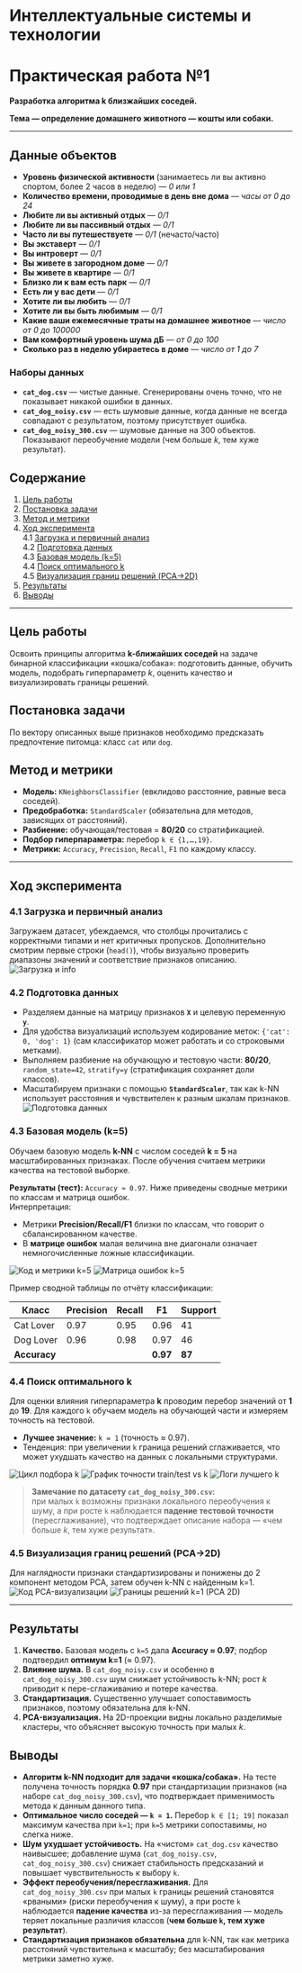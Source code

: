 # Интеллектуальные системы и технологии

# Практическая работа №1

**Разработка алгоритма k близжайших соседей.**

**Тема — определение домашнего животного — кошты или собаки.**

---

## Данные объектов

- **Уровень физической активности** (занимаетесь ли вы активно спортом, более 2 часов в неделю) — *0 или 1*  
- **Количество времени, проводимые в день вне дома** — *часы от 0 до 24*  
- **Любите ли вы активный отдых** — *0/1*  
- **Любите ли вы пассивный отдых** — *0/1*  
- **Часто ли вы путешествуете** — *0/1* (нечасто/часто)  
- **Вы экставерт** — *0/1*  
- **Вы интроверт** — *0/1*  
- **Вы живете в загородном доме** — *0/1*  
- **Вы живете в квартире** — *0/1*  
- **Близко ли к вам есть парк** — *0/1*  
- **Есть ли у вас дети** — *0/1*  
- **Хотите ли вы любить** — *0/1*  
- **Хотите ли вы быть любимым** — *0/1*  
- **Какие ваши ежемесячные траты на домашнее животное** — *число от 0 до 100000*  
- **Вам комфортный уровень шума дБ** — *от 0 до 100*  
- **Сколько раз в неделю убираетесь в доме** — *число от 1 до 7*

### Наборы данных

- **`cat_dog.csv`** — чистые данные. Сгенерированы очень точно, что не показывает никакой ошибки в данных.  
- **`cat_dog_noisy.csv`** — есть шумовые данные, когда данные не всегда совпадают с результатом, поэтому присутствует ошибка.  
- **`cat_dog_noisy_300.csv`** — шумовые данные на 300 объектов. Показывают переобучение модели (чем больше *k*, тем хуже результат).


## Содержание
1. [Цель работы](#цель-работы)  
2. [Постановка задачи](#постановка-задачи)  
3. [Метод и метрики](#метод-и-метрики)  
4. [Ход эксперимента](#ход-эксперимента)  
     4.1 [Загрузка и первичный анализ](#41-загрузка-и-первичный-анализ)  
     4.2 [Подготовка данных](#42-подготовка-данных)  
     4.3 [Базовая модель (k=5)](#43-базовая-модель-k5)  
     4.4 [Поиск оптимального k](#44-поиск-оптимального-k)  
     4.5 [Визуализация границ решений (PCA→2D)](#45-визуализация-границ-решений-pca2d)  
5. [Результаты](#результаты)  
6. [Выводы](#выводы)

---

## Цель работы
Освоить принципы алгоритма **k-ближайших соседей** на задаче бинарной классификации «кошка/собака»: подготовить данные, обучить модель, подобрать гиперпараметр *k*, оценить качество и визуализировать границы решений.

## Постановка задачи
По вектору описанных выше признаков необходимо предсказать предпочтение питомца: класс `cat` или `dog`.

## Метод и метрики
- **Модель:** `KNeighborsClassifier` (евклидово расстояние, равные веса соседей).  
- **Предобработка:** `StandardScaler` (обязательна для методов, зависящих от расстояний).  
- **Разбиение:** обучающая/тестовая = **80/20** со стратификацией.  
- **Подбор гиперпараметра:** перебор `k ∈ {1,…,19}`.  
- **Метрики:** `Accuracy`, `Precision`, `Recall`, `F1` по каждому классу.
---

## Ход эксперимента

### 4.1 Загрузка и первичный анализ
Загружаем датасет, убеждаемся, что столбцы прочитались с корректными типами и нет критичных пропусков. Дополнительно смотрим первые строки (`head()`), чтобы визуально проверить диапазоны значений и соответствие признаков описанию.
![Загрузка и info](images/step-1-head-info.png)

### 4.2 Подготовка данных
- Разделяем данные на матрицу признаков **`X`** и целевую переменную **`y`**.  
- Для удобства визуализаций используем кодирование меток: `{'cat': 0, 'dog': 1}` (сам классификатор может работать и со строковыми метками).  
- Выполняем разбиение на обучающую и тестовую части: **80/20**, `random_state=42`, `stratify=y` (стратификация сохраняет доли классов).  
- Масштабируем признаки с помощью **`StandardScaler`**, так как k-NN использует расстояния и чувствителен к разным шкалам признаков.  
![Подготовка данных](images/step-2-prep.png)

### 4.3 Базовая модель (k=5)
Обучаем базовую модель **k-NN** с числом соседей **k = 5** на масштабированных признаках. После обучения считаем метрики качества на тестовой выборке.

**Результаты (тест):** `Accuracy ≈ 0.97`. Ниже приведены сводные метрики по классам и матрица ошибок.  
Интерпретация:
- Метрики **Precision/Recall/F1** близки по классам, что говорит о сбалансированном качестве.  
- В **матрице ошибок** малая величина вне диагонали означает немногочисленные ложные классификации.
 
![Код и метрики k=5](images/step-3-k5-metrics.png)
![Матрица ошибок k=5](images/step-3-k5-cm.png)

Пример сводной таблицы по отчёту классификации:

| Класс      | Precision | Recall | F1  | Support |
|------------|-----------|--------|-----|---------|
| Cat Lover  | 0.97      | 0.95   | 0.96| 41      |
| Dog Lover  | 0.96      | 0.98   | 0.97| 46      |
| **Accuracy** |           |        | **0.97** | **87** |

### 4.4 Поиск оптимального k
Для оценки влияния гиперпараметра **k** проводим перебор значений от **1** до **19**. Для каждого `k` обучаем модель на обучающей части и измеряем точность на тестовой.

- **Лучшее значение:** `k = 1` (точность ≈ 0.97).  
- Тенденция: при увеличении `k` граница решений сглаживается, что может ухудшать качество на данных с локальными структурами.

![Цикл подбора k](images/step-4-grid-k.png)
![График точности train/test vs k](images/step-4-acc-vs-k.png)
![Логи лучшего k](images/step-4-logs.png)

> **Замечание по датасету `cat_dog_noisy_300.csv`:**  
> при малых `k` возможны признаки локального переобучения к шуму, а при росте `k` наблюдается **падение тестовой точности** (пересглаживание), что подтверждает описание набора — «чем больше *k*, тем хуже результат».

### 4.5 Визуализация границ решений (PCA→2D)
Для наглядности признаки стандартизированы и понижены до 2 компонент методом PCA, затем обучен k-NN с найденным k=1.  
![Код PCA-визуализации](images/step-5-pca-code.png)
![Границы решений k=1 (PCA 2D)](images/step-5-pca-plot.png)

---

## Результаты
1. **Качество.** Базовая модель с `k=5` дала **Accuracy ≈ 0.97**; подбор подтвердил **оптимум k=1** (≈ 0.97).  
2. **Влияние шума.** В `cat_dog_noisy.csv` и особенно в `cat_dog_noisy_300.csv` шум снижает устойчивость k-NN; рост *k* приводит к пере-сглаживанию и потере качества.  
3. **Стандартизация.** Существенно улучшает сопоставимость признаков, поэтому обязательна для k-NN.  
4. **PCA-визуализация.** На 2D-проекции видны локально разделимые кластеры, что объясняет высокую точность при малых *k*.

## Выводы

- **Алгоритм k-NN подходит для задачи «кошка/собака».** На тесте получена точность порядка **0.97** при стандартизации признаков (на наборе `cat_dog_noisy_300.csv`), что подтверждает применимость метода к данным данного типа.
- **Оптимальное число соседей — `k = 1`.** Перебор `k ∈ [1; 19]` показал максимум качества при `k=1`; при `k=5` метрики сопоставимы, но слегка ниже.
- **Шум ухудшает устойчивость.** На «чистом» `cat_dog.csv` качество наивысшее; добавление шума (`cat_dog_noisy.csv`, `cat_dog_noisy_300.csv`) снижает стабильность предсказаний и повышает чувствительность к выбору `k`.
- **Эффект переобучения/пересглаживания.** Для `cat_dog_noisy_300.csv` при малых `k` границы решений становятся «рваными» (риски переобучения к шуму), а при росте `k` наблюдается **падение качества** из-за пересглаживания — модель теряет локальные различия классов (**чем больше `k`, тем хуже результат**).
- **Стандартизация признаков обязательна** для k-NN, так как метрика расстояний чувствительна к масштабу; без масштабирования метрики заметно хуже.

